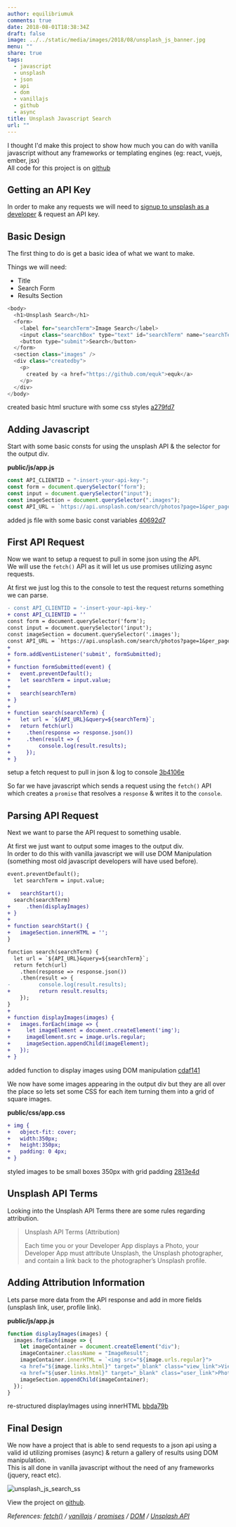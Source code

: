 ```yaml
---
author: equilibriumuk
comments: true
date: 2018-08-01T18:38:34Z
draft: false
image: ../../static/media/images/2018/08/unsplash_js_banner.jpg
menu: ""
share: true
tags:
  - javascript
  - unsplash
  - json
  - api
  - dom
  - vanillajs
  - github
  - async
title: Unsplash Javascript Search
url: ""
---
```


I thought I'd make this project to show how much you can do with vanilla javascript without any frameworks or templating engines (eg: react, vuejs, ember, jsx)<br/>
All code for this project is on <a href="https://github.com/equk/unsplash-js-search" target="_blank"><i class="fa fa-github-alt"></i> github</a>

## Getting an API Key

In order to make any requests we will need to <a href="https://unsplash.com/developers" target="_blank">signup to unsplash as a developer</a> & request an API key.

## Basic Design

The first thing to do is get a basic idea of what we want to make.

Things we will need:

- Title
- Search Form
- Results Section

```javascript
<body>
  <h1>Unsplash Search</h1>
  <form>
    <label for="searchTerm">Image Search</label>
    <input class="searchBox" type="text" id="searchTerm" name="searchTerm" />
    <button type="submit">Search</button>
  </form>
  <section class="images" />
  <div class="createdby">
    <p>
      created by <a href="https://github.com/equk">equk</a>
    </p>
  </div>
</body>
```

<p class="git-commit"><i class="fa fa-code-fork"></i> created basic html sructure with some css styles <a href="https://github.com/equk/unsplash-js-search/commit/a279fd7e423198acdf210d117fa7c42149ab4073" target="_blank">a279fd7</a></p>

## Adding Javascript

Start with some basic consts for using the unsplash API & the selector for the output div.

<i class="fa fa-file-code-o"></i> **public/js/app.js**

```javascript
const API_CLIENTID = "-insert-your-api-key-";
const form = document.querySelector("form");
const input = document.querySelector("input");
const imageSection = document.querySelector(".images");
const API_URL = `https://api.unsplash.com/search/photos?page=1&per_page=20&client_id=${API_CLIENTID}`;
```

<p class="git-commit"><i class="fa fa-code-fork"></i> added js file with some basic const variables <a href="https://github.com/equk/unsplash-js-search/commit/40692d7a70fccf09222ed0b93825d1c74bef01dd" target="_blank">40692d7</a></p>

## First API Request

Now we want to setup a request to pull in some json using the API.<br/>
We will use the `fetch()` API as it will let us use promises utilizing async requests.

At first we just log this to the console to test the request returns something we can parse.

```diff
- const API_CLIENTID = '-insert-your-api-key-'
+ const API_CLIENTID = ''
const form = document.querySelector('form');
const input = document.querySelector('input');
const imageSection = document.querySelector('.images');
const API_URL = `https://api.unsplash.com/search/photos?page=1&per_page=20&client_id=${API_CLIENTID}`
+
+ form.addEventListener('submit', formSubmitted);
+
+ function formSubmitted(event) {
+   event.preventDefault();
+   let searchTerm = input.value;
+
+   search(searchTerm)
+ }
+
+ function search(searchTerm) {
+   let url = `${API_URL}&query=${searchTerm}`;
+   return fetch(url)
+     .then(response => response.json())
+     .then(result => {
+         console.log(result.results);
+     });
+ }
```

<p class="git-commit"><i class="fa fa-code-fork"></i> setup a fetch request to pull in json & log to console <a href="https://github.com/equk/unsplash-js-search/commit/3b4106e9a260fb6cb57ddb66a2b854ba5529c009" target="_blank">3b4106e</a></p>

So far we have javascript which sends a request using the `fetch()` API which creates a `promise` that resolves a `response` & writes it to the `console`.

## Parsing API Request

Next we want to parse the API request to something usable.

At first we just want to output some images to the output div.<br/>
In order to do this with vanilla javascript we will use DOM Manipulation (something most old javascript developers will have used before).

```diff
event.preventDefault();
  let searchTerm = input.value;

+   searchStart();
  search(searchTerm)
+     .then(displayImages)
+ }
+
+ function searchStart() {
+   imageSection.innerHTML = '';
}

function search(searchTerm) {
  let url = `${API_URL}&query=${searchTerm}`;
  return fetch(url)
    .then(response => response.json())
    .then(result => {
-         console.log(result.results);
+         return result.results;
    });
}
+
+ function displayImages(images) {
+   images.forEach(image => {
+     let imageElement = document.createElement('img');
+     imageElement.src = image.urls.regular;
+     imageSection.appendChild(imageElement);
+   });
+ }
```

<p class="git-commit"><i class="fa fa-code-fork"></i> added function to display images using DOM manipulation <a href="https://github.com/equk/unsplash-js-search/commit/cdaf1410aaae60bfb56028cd8fa0a676eb1f438c" target="_blank">cdaf141</a></p>

We now have some images appearing in the output div but they are all over the place so lets set some CSS for each item turning them into a grid of square images.

<i class="fa fa-file-code-o"></i> **public/css/app.css**

```diff
+ img {
+   object-fit: cover;
+   width:350px;
+   height:350px;
+   padding: 0 4px;
+ }
```

<p class="git-commit"><i class="fa fa-code-fork"></i> styled images to be small boxes 350px with grid padding <a href="https://github.com/equk/unsplash-js-search/commit/2813e4d01e434d00aab830963f7b67e6a4e25927" target="_blank">2813e4d</a></p>

## Unsplash API Terms

Looking into the Unsplash API Terms there are some rules regarding attribution.

> Unsplash API Terms (Attribution)
>
> Each time you or your Developer App displays a Photo, your Developer App must attribute Unsplash, the Unsplash photographer, and contain a link back to the photographer’s Unsplash profile.

## Adding Attribution Information

Lets parse more data from the API response and add in more fields (unsplash link, user, profile link).

<i class="fa fa-file-code-o"></i> **public/js/app.js**

```javascript
function displayImages(images) {
  images.forEach(image => {
    let imageContainer = document.createElement("div");
    imageContainer.className = "ImageResult";
    imageContainer.innerHTML = `<img src="${image.urls.regular}">
    <a href="${image.links.html}" target="_blank" class="view_link">View on Unsplash</a>
    <a href="${user.links.html}" target="_blank" class="user_link">Photo by: ${image.user.name}</a>`;
    imageSection.appendChild(imageContainer);
  });
}
```

<p class="git-commit"><i class="fa fa-code-fork"></i> re-structured displayImages using innerHTML <a href="https://github.com/equk/unsplash-js-search/commit/bbda79bd9125ca0d75e0cbc9a81b37fb84b3a03c" target="_blank">bbda79b</a></p>

## Final Design

We now have a project that is able to send requests to a json api using a valid id utilizing promises (async) & return a gallery of results using DOM manipulation.<br/>
This is all done in vanilla javascript without the need of any frameworks (jquery, react etc).

<img src="/media/images/2018/08/unsplash_js_search.jpg" alt="unsplash_js_search_ss">

View the project on <a href="https://github.com/equk/unsplash-js-search" target="_blank"><i class="fa fa-github-alt"></i> github</a>.

<p class="text-right"><em>References: <a href="https://developer.mozilla.org/en-US/docs/Web/API/Fetch_API/Using_Fetch" target="_blank">fetch()</a> / <a href="http://vanilla-js.com/" target="_blank">vanillajs</a>  / <a href="https://developer.mozilla.org/en-US/docs/Web/JavaScript/Reference/Global_Objects/Promise" target="_blank">promises</a> / <a href="https://developer.mozilla.org/en-US/docs/Glossary/DOM" target="_blank">DOM</a>  /  <a href="https://unsplash.com/developers" target="_blank">Unsplash API</a></em></p>
